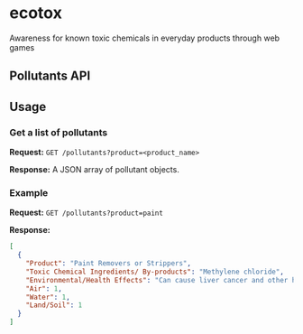 # ecotox
Awareness for known toxic chemicals in everyday products through web games

## Pollutants API

## Usage

### Get a list of pollutants

**Request:**
`GET /pollutants?product=<product_name>`

**Response:**
A JSON array of pollutant objects.

### Example

**Request:**
`GET /pollutants?product=paint`

**Response:**
```json
[
  {
    "Product": "Paint Removers or Strippers",
    "Toxic Chemical Ingredients/ By-products": "Methylene chloride",
    "Environmental/Health Effects": "Can cause liver cancer and other health problems.",
    "Air": 1,
    "Water": 1,
    "Land/Soil": 1
  }
]
